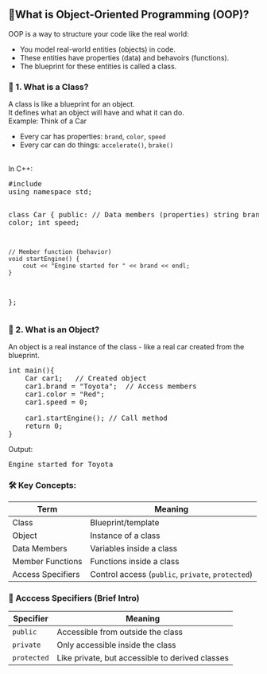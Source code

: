 ## 🧠What is Object-Oriented Programming (OOP)?
OOP is a way to structure your code like the real world:
- You model real-world entities (objects) in code.
- These entities have properties (data) and behavoirs (functions).
- The blueprint for these entities is called a class.

### 🧱 1. What is a Class?
A class is like a blueprint for an object.<br>
It defines what an object will have and what it can do.<br>
Example: Think of a Car
- Every car has properties: `brand`, `color`, `speed`
- Every car can do things: `accelerate()`, `brake()`
<br>
In C++:
<pre>
#include <iostream>
using namespace std;

class Car {
public:
    // Data members (properties)
    string brand;
    string color;
    int speed;

    // Member function (behavior)
    void startEngine() {
        cout << "Engine started for " << brand << endl;
    }
};
</pre>

### 🚗 2. What is an Object?
An object is a real instance of the class - like a real car created from the blueprint.
<pre>
int main(){
    Car car1;   // Created object
    car1.brand = "Toyota";  // Access members
    car1.color = "Red";
    car1.speed = 0;

    car1.startEngine(); // Call method
    return 0;
}
</pre>
Output:
<pre>
Engine started for Toyota</pre>

### 🛠️ Key Concepts:
| Term | Meaning |
| ---- | ------- |
| Class | Blueprint/template |
| Object | Instance of a class |
| Data Members | Variables inside a class |
| Member Functions | Functions inside a class |
| Access Specifiers | Control access (`public`, `private`, `protected`) |

### 🔐 Acccess Specifiers (Brief Intro)
| Specifier | Meaning |
| --------- | ------- |
| `public` | Accessible from outside the class |
| `private` | Only accessible inside the class |
| `protected` | Like private, but accessible to derived classes |